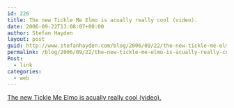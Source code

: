 ```yaml
---
id: 226
title: The new Tickle Me Elmo is acually really cool (video).
date: 2006-09-22T13:08:07+00:00
author: Stefan Hayden
layout: post
guid: http://www.stefanhayden.com/blog/2006/09/22/the-new-tickle-me-elmo-is-acually-really-cool-video/
permalink: /blog/2006/09/22/the-new-tickle-me-elmo-is-acually-really-cool-video/
Post:
  - link
categories:
  - web
---
```

<p><a href="https://www.youtube.com/watch?v=o4x-VW_rCSE">The new Tickle Me Elmo is acually really cool (video).</a>
</p>
